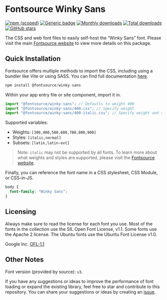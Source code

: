 # Fontsource Winky Sans

[![npm (scoped)](https://img.shields.io/npm/v/@fontsource/winky-sans?color=brightgreen)](https://www.npmjs.com/package/@fontsource/winky-sans) [![Generic badge](https://img.shields.io/badge/fontsource-passing-brightgreen)](https://github.com/fontsource/fontsource) [![Monthly downloads](https://badgen.net/npm/dm/@fontsource/winky-sans)](https://github.com/fontsource/fontsource) [![Total downloads](https://badgen.net/npm/dt/@fontsource/winky-sans)](https://github.com/fontsource/fontsource) [![GitHub stars](https://img.shields.io/github/stars/fontsource/fontsource.svg?style=social&label=Star)](https://github.com/fontsource/fontsource/stargazers)

The CSS and web font files to easily self-host the “Winky Sans” font. Please visit the main [Fontsource website](https://fontsource.org/fonts/winky-sans) to view more details on this package.

## Quick Installation

Fontsource offers multiple methods to import the CSS, including using a bundler like Vite or using SASS. You can find full documentation [here](https://fontsource.org/docs/getting-started/introduction).

```javascript
npm install @fontsource/winky-sans
```

Within your app entry file or site component, import it in.

```javascript
import "@fontsource/winky-sans"; // Defaults to weight 400
import "@fontsource/winky-sans/400.css"; // Specify weight
import "@fontsource/winky-sans/400-italic.css"; // Specify weight and style
```

Supported variables:
- Weights: `[300,400,500,600,700,800,900]`
- Styles: `[italic,normal]`
- Subsets: `[latin,latin-ext]`

> Note: `italic` may not be supported by all fonts. To learn more about what weights and styles are supported, please visit the [Fontsource website](https://fontsource.org/fonts/winky-sans).

Finally, you can reference the font name in a CSS stylesheet, CSS Module, or CSS-in-JS.

```css
body {
  font-family: "Winky Sans";
}
```

## Licensing
Always make sure to read the license for each font you use. Most of the fonts in the collection use the SIL Open Font License, v1.1. Some fonts use the Apache 2 license. The Ubuntu fonts use the Ubuntu Font License v1.0.

Google Inc.
[OFL-1.1](http://scripts.sil.org/OFL)

## Other Notes
Font version (provided by source): `v3`.

If you have any suggestions or ideas to improve the performance of font loading or expand the existing library, feel free to star and contribute to this repository. You can share your suggestions or ideas by creating an [issue](https://github.com/fontsource/fontsource/issues).